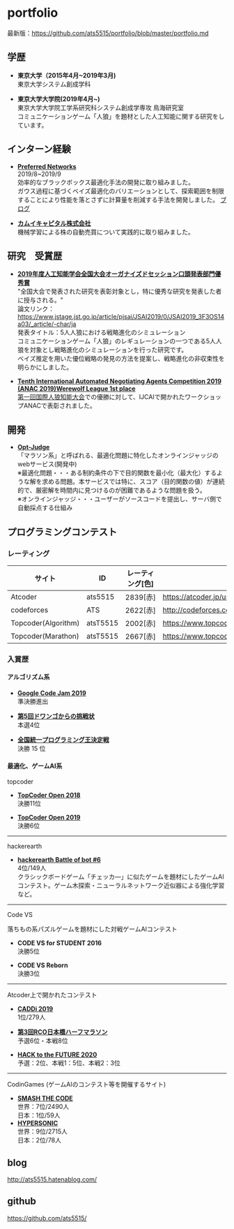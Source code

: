 # portfolio

最新版：https://github.com/ats5515/portfolio/blob/master/portfolio.md

## 学歴
* **東京大学（2015年4月~2019年3月)**   
東京大学システム創成学科

* **東京大学大学院(2019年4月~)**
<br>東京大学大学院工学系研究科システム創成学専攻 鳥海研究室<br>コミュニケーションゲーム「人狼」を題材とした人工知能に関する研究をしています。
## インターン経験

* **[Preferred Networks](https://preferred.jp/en/)**  
2019/8~2019/9<br>
効率的なブラックボックス最適化手法の開発に取り組みました。<br>ガウス過程に基づくベイズ最適化のバリエーションとして、探索範囲を制限することにより性能を落とさずに計算量を削減する手法を開発しました。
[ブログ](https://tech.preferred.jp/ja/blog/limited-gp/)

* **[カムイキャピタル株式会社](https://www.camui-capital.com/index.html)**  
機械学習による株の自動売買について実践的に取り組みました。

## 研究　受賞歴
* **[2019年度人工知能学会全国大会オーガナイズドセッション口頭発表部門優秀賞](https://www.ai-gakkai.or.jp/about/award/jsai_award-conf/)**  
"全国大会で発表された研究を表彰対象とし，特に優秀な研究を発表した者に授与される。"  
論文リンク：https://www.jstage.jst.go.jp/article/pjsai/JSAI2019/0/JSAI2019_3F3OS14a03/_article/-char/ja  
発表タイトル：5人人狼における戦略進化のシミュレーション  
コミュニケーションゲーム「人狼」のレギュレーションの一つである5人人狼を対象とし戦略進化のシミュレーションを行った研究です。  
ベイズ推定を用いた優位戦略の発見の方法を提案し、戦略進化の非収束性を明らかにしました。

* **[Tenth International Automated Negotiating Agents Competition 2019 (ANAC 2019)Werewolf League 1st place](http://web.tuat.ac.jp/~katfuji/ANAC2019/)**  
[第一回国際人狼知能大会](http://aiwolf.org/archives/2262)での優勝に対して、IJCAIで開かれたワークショップANACで表彰されました。
## 開発
* **[Opt-Judge](https://judge.ats5515.net/)**  
「マラソン系」と呼ばれる、最適化問題に特化したオンラインジャッジのwebサービス(開発中)<br>
※最適化問題・・・ある制約条件の下で目的関数を最小化（最大化）するような解を求める問題。本サービスでは特に、スコア（目的関数の値）が連続的で、厳密解を時間内に見つけるのが困難であるような問題を扱う。<br>
※オンラインジャッジ・・・ユーザーがソースコードを提出し、サーバ側で自動採点する仕組み<br>
## プログラミングコンテスト
### レーティング
|サイト|ID|レーティング\[色\]|URL|
| ---- |  --- | ---- | ----   |
| Atcoder |ats5515| 2839\[赤\] | https://atcoder.jp/users/ats5515   |
|codeforces|ATS|2622\[赤\]|http://codeforces.com/profile/ATS |
|Topcoder(Algorithm)|atsT5515|2002\[赤\]|https://www.topcoder.com/members/atsT5515 |
|Topcoder(Marathon)|atsT5515|2667\[赤\]|https://www.topcoder.com/members/atsT5515|

### 入賞歴
#### アルゴリズム系
* **[Google Code Jam 2019](https://codingcompetitions.withgoogle.com/codejam/round/0000000000051707)**  
準決勝進出

* **[第5回ドワンゴからの挑戦状](https://atcoder.jp/contests/dwacon5th-final/standings)**  
本選4位

* **[全国統一プログラミング王決定戦](https://atcoder.jp/contests/nikkei2019-final/standings)**  
決勝 15 位 
 
#### 最適化、ゲームAI系 

topcoder
* **[TopCoder Open 2018](https://tco18.topcoder.com/tracks/marathon)**  
決勝11位

* **[TopCoder Open 2019](https://tco19.topcoder.com/competition-overview/marathon/overview)**  
決勝6位
----
hackerearth

* **[hackerearth Battle of bot #6](https://www.hackerearth.com/ja/challenges/competitive/battle-of-bots-6/leaderboard/)**  
4位/149人<br>
クラシックボードゲーム「チェッカ―」に似たゲームを題材にしたゲームAIコンテスト。ゲーム木探索・ニューラルネットワーク近似器による強化学習など。

----
Code VS

落ちもの系パズルゲームを題材にした対戦ゲームAIコンテスト

* **CODE VS for STUDENT 2016**  
決勝5位

* **CODE VS Reborn**  
決勝3位
----
Atcoder上で開かれたコンテスト

* **[CADDi 2019](https://atcoder.jp/contests/caddi2019/standings)**  
1位/279人
 
* **[第3回RCO日本橋ハーフマラソン](https://atcoder.jp/contests/rco-contest-2019-final/standings/multiply_ranks)**  
予選6位・本戦8位 

* **[HACK to the FUTURE 2020](https://atcoder.jp/contests/future-contest-2020-final-2/standings)**   
予選：2位、本戦1：5位、本戦2：3位
----
CodinGames
(ゲームAIのコンテスト等を開催するサイト)

* **[SMASH THE CODE](https://www.codingame.com/contests/smash-the-code/leaderboard/global)**   
世界：7位/2490人<br>
日本：1位/59人
* **[HYPERSONIC](https://www.codingame.com/contests/hypersonic/leaderboard/global)**   
世界：9位/2715人<br>
日本：2位/78人

## blog
http://ats5515.hatenablog.com/

## github
https://github.com/ats5515/




